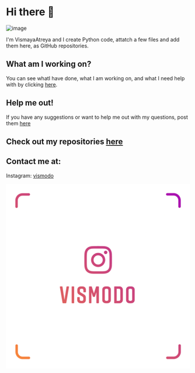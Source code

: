 # Hi there 👋

![image](https://avatars2.githubusercontent.com/u/62926183?s=460&u=e560f6297c81982fc2b554f3c997ec878421fa80&v=4)


 
I'm VismayaAtreya and I create Python code, attatch a few files and add them here, as GitHub repositories.

## What am I working on?

You can see whatI have done, what I am working on, and what I need help with by clicking [here](https://github.com/VismayaAtreya/VismayaAtreya/projects/1).

## Help me out!

If you have any suggestions or want to help me out with my questions, post them [here](https://github.com/VismayaAtreya/VismayaAtreya/issues)

## Check out my repositories [here](https://github.com/VismayaAtreya)

## Contact me at:

Instagram: [vismodo](https://www.instagram.com/vismodo/)

![image](https://github.com/VismayaAtreya/VismayaAtreya/blob/master/Instagram%20Nametag.png)
